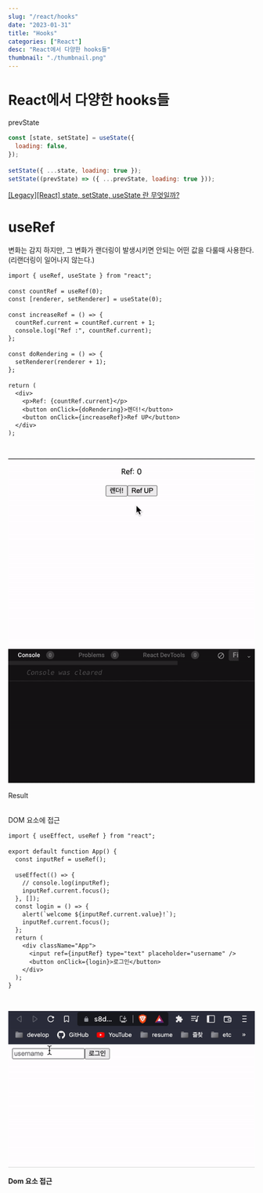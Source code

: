 ```yaml
---
slug: "/react/hooks"
date: "2023-01-31"
title: "Hooks"
categories: ["React"]
desc: "React에서 다양한 hooks들"
thumbnail: "./thumbnail.png"
---
```


# React에서 다양한 hooks들

prevState

```jsx
const [state, setState] = useState({
  loading: false,
});

setState({ ...state, loading: true });
setState((prevState) => ({ ...prevState, loading: true }));
```

[[Legacy][React] state, setState, useState 란 무엇일까?](https://codiving.kr/21)

# useRef

변화는 감지 하지만, 그 변화가 랜더링이 발생시키면 안되는 어떤 값을 다룰때 사용한다. (리랜더링이 일어나지 않는다.)

```tsx
import { useRef, useState } from "react";

const countRef = useRef(0);
const [renderer, setRenderer] = useState(0);

const increaseRef = () => {
  countRef.current = countRef.current + 1;
  console.log("Ref :", countRef.current);
};

const doRendering = () => {
  setRenderer(renderer + 1);
};

return (
  <div>
    <p>Ref: {countRef.current}</p>
    <button onClick={doRendering}>렌더!</button>
    <button onClick={increaseRef}>Ref UP</button>
  </div>
);
```

<br />

<p align="center">
  <img src="ezgif.com-gif-maker.gif" />
</p>
<figcaption>Result</figcaption>

<br />

DOM 요소에 접근

```tsx
import { useEffect, useRef } from "react";

export default function App() {
  const inputRef = useRef();

  useEffect(() => {
    // console.log(inputRef);
    inputRef.current.focus();
  }, []);
  const login = () => {
    alert(`welcome ${inputRef.current.value}!`);
    inputRef.current.focus();
  };
  return (
    <div className="App">
      <input ref={inputRef} type="text" placeholder="username" />
      <button onClick={login}>로그인</button>
    </div>
  );
}
```

<br />

<p align="center">
  <img src="ezgif.com-gif-maker1.gif" />
</p>

<figcaption><b>Dom 요소 접근</b></figcaption>
